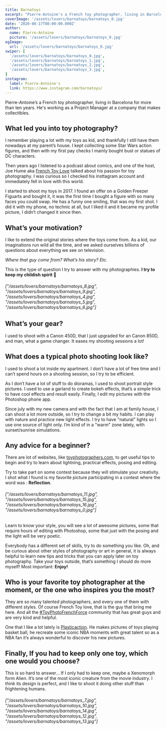 ```yaml
---
title: Barnatoys
excerpt: "Pierre-Antoine's a French toy photographer, living in Barcelona for more than ten years. He's working as a Project Manager at a company that makes collectibles."
coverImage: '/assets/lovers/barnatoys/barnatoys_0.jpg'
date: '2020-08-17T08:00:00.000Z'
author:
  name: Pierre-Antoine
  picture: '/assets/lovers/barnatoys/barnatoys_0.jpg'
ogImage:
  url: '/assets/lovers/barnatoys/barnatoys_0.jpg'
swiper: [
  '/assets/lovers/barnatoys/barnatoys_0.jpg',
  '/assets/lovers/barnatoys/barnatoys_1.jpg',
  '/assets/lovers/barnatoys/barnatoys_2.jpg',
  '/assets/lovers/barnatoys/barnatoys_3.jpg',
]
instagram:
  label: Pierre-Antoine's
  link: https://www.instagram.com/barnatoys/
---
```


Pierre-Antoine’s a French toy photographer, living in Barcelona for more than ten years. He's working as a Project Manager at a company that makes collectibles.

## What led you into toy photography?

I remember playing a lot with my toys as kid, and thankfully I still have them nowadays at my parent’s house. I kept collecting some Star Wars action figures, and then with my first pay checks I mainly bought bust or statues of DC characters. 

Then years ago I listened to a podcast about comics, and one of the host, Joe Hume aka [French Toy Love](https://www.instagram.com/french_toy_love) talked about his passion for toy photography. I was curious so I checked his insttagram account and immediately fell in love with this world. 

I started to shoot my toys in 2017. I found an offer on a Golden Freezer Figuarts and bought it, it was the first time I bought a figure with so many faces you could swap. He has a funny one smiling, that was my first shot. I did it with my phone, no technic at all, but I liked it and it became my profile picture, I didn’t changed it since then.

## What’s your motivation?

I like to extend the original stories where the toys come from. As a kid, our imaginations run wild all the time, and we asked ourselves billions of questions about everything we see on television. 

*Where that guy come from? What’s his story? Etc.* 

This is the type of question I try to answer with my photographies. **I try to keep my childish spirit 🎈**

###### ["/assets/lovers/barnatoys/barnatoys_8.jpg", "/assets/lovers/barnatoys/barnatoys_9.jpg", "/assets/lovers/barnatoys/barnatoys_4.jpg", "/assets/lovers/barnatoys/barnatoys_5.jpg", "/assets/lovers/barnatoys/barnatoys_6.jpg"]


## What’s your gear?

I used to shoot with a Canon 450D, that I just upgraded for an Canon 850D, and man, what a game changer. It eases my shooting sessions a lot!

<!-- ![Canon 850D](/assets/lovers/barnatoys/barnatoys_gear.jpg) -->


## What does a typical photo shooting look like?

I used to shoot a lot inside my apartment. I don’t have a lot of free time and I can’t spend hours on a shooting session, so I try to be efficient. 

As I don’t have a lot of stuff to do dioramas, I used to shoot portrait style pictures. I used to use a garland to create bokeh effects, that’s a simple trick to have cool effects and result easily. Finally, I edit my pictures with the Photoshop phone app.

Since july with my new camera and with the fact that I am at family house, I can shoot a lot more outside, so I try to change a bit my habits. I can play with nature and practice new light effects. I try to have "natural" lights so I use one source of light only. I’m kind of in a "warm" zone lately, with sunset/sunrise simulations.


## Any advice for a beginner?

There are lot of websites, like [toyphotographers.com](https://toyphotographers.com/), to get useful tips to begin and try to learn about lightning, practical effects, posing and editing.

Try to take part on some contest because they will stimulate your creativity. I shot what I found is my favorite picture participating in a contest where the word was : **Reflection**.

###### ["/assets/lovers/barnatoys/barnatoys_11.jpg", "/assets/lovers/barnatoys/barnatoys_15.jpg", "/assets/lovers/barnatoys/barnatoys_16.jpg", "/assets/lovers/barnatoys/barnatoys_0.jpg"]

Learn to know your style, you will see a lot of awesome pictures, some that require hours of editing with Photoshop, some that just with the posing and the light will be very poetic. 

Everybody has a different set of skills, try to do something you like. Oh, and be curious about other styles of photography or art in general, it is always helpful to learn new tips and tricks that you can apply later on toy photography. Take your toys outside, that’s something I should do more myself! Most important: **Enjoy!**


## Who is your favorite toy photographer at the moment, or the one who inspires you the most?

They are so many talented photographers, and every one of them with different styles. Of course French Toy love, that is the guy that bring me here. And all the [#ToyPhotoFrenchForce](https://www.instagram.com/explore/tags/toyphotofrenchforce/) community that has great guys and are very kind and helpful.

One that I like a lot lately is [Plasticaction](https://www.instagram.com/plasticaction/). He makes pictures of toys playing basket ball, he recreate some iconic NBA moments with great talent so as a NBA fan it’s always wonderful to discover his new pictures.


## Finally, If you had to keep only one toy, which one would you choose?

This is so hard to answer... If I only had to keep one, maybe a Xenomorph form Alien. It’s one of the most iconic creature from the movie industry. I think its design is perfect, and I like to shoot it doing other stuff than frightening humans.

###### ["/assets/lovers/barnatoys/barnatoys_7.jpg", "/assets/lovers/barnatoys/barnatoys_10.jpg", "/assets/lovers/barnatoys/barnatoys_14.jpg", "/assets/lovers/barnatoys/barnatoys_12.jpg", "/assets/lovers/barnatoys/barnatoys_13.jpg"]
